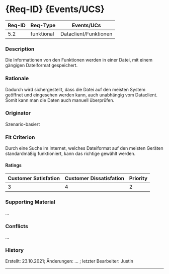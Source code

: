 # {Req-ID} {Events/UCS}

| Req-ID | Req-Type | Events/UCs              |
|--------|----------|-------------------------|
| 5.2    | funktional | Dataclient/Funktionen |

### Description
Die Informationen von den Funktionen werden in einer Datei, mit einem gängigen Dateiformat gespeichert.

### Rationale
Dadurch wird sichergestellt, dass die Datei auf den meisten System geöffnet und eingesehen werden kann, auch unabhängig vom Dataclient. Somit kann man die Daten auch manuell überprüfen.

### Originator
Szenario-basiert

### Fit Criterion
Durch eine Suche im Internet, welches Dateiformat auf den meisten Geräten standardmäßig funktioniert, kann das richtige gewählt werden.

#### Ratings
| Customer Satisfation | Customer Dissatisfation | Priority |
|----------------------|-------------------------|----------|
| 3                    | 4                       | 2        |

### Supporting Material
...

### Conflicts
...

### History
Erstellt: 23.10.2021; Änderungen: ... ; letzter Bearbeiter: Justin

---
